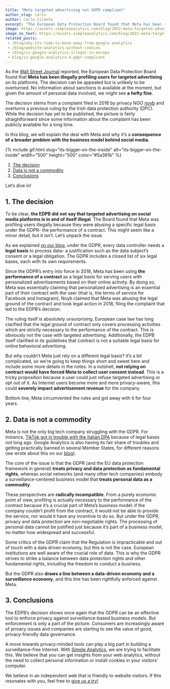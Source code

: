```yaml
---
title: "Meta targeted advertising not GDPR compliant"
author_slug: carlo
author: Carlo Cilento
excerpt: "The European Data Protection Board found that Meta has been illegally profiling users for targeted advertising on its platforms"
image: https://assets.simpleanalytics.com/blog/2022-meta-targeted-advertising/social-image-meta-targeted-advertising.png
image_no_text: https://assets.simpleanalytics.com/blog/2022-meta-targeted-advertising/social-image-meta-targeted-advertising.png
related_posts:
 - /blog/why-its-time-to-move-away-from-google-analytics
 - /blog/website-analytics-without-cookies
 - /blog/is-google-analytics-illegal-in-europe
 - blog/is-google-analytics-4-gdpr-compliant
---
```


As the [Wall Street Journal](https://www.wsj.com/articles/metas-targeted-ad-model-faces-restrictions-in-europe-11670335772) reported, the European Data Protection Board found that **Meta has been illegally profiling users for targeted advertising** on its platforms. The decision can be appealed but is unlikely to be overturned. No information about sanctions is available at the moment, but given the amount of personal data involved, we might see **a** **hefty fine**.

The decision stems from a complaint filed in 2018 by privacy NGO [noyb](https://noyb.eu/en/noyb-win-personalized-ads-facebook-instagram-and-whatsapp-declared-illegal) and overturns a previous ruling by the Irish data protection authority (DPC). While the decision has yet to be published, the picture is fairly straightforward since some information about the complaint has been publicly available for a long time.

In this blog, we will explain the deal with Meta and why it’s a **consequence of a broader problem with the business model behind social media**.

{% include gif.html slug="its-bigger-on-the-inside" alt="its-bigger-on-the-inside" width="500" height="500" color="#5a391b" %}

1.  [The decision](#1-the-decision)
2.  [Data is not a commodity](#2-data-is-not-a-commodity)
3.  [Conclusions](#3-conclusions)

Let’s dive in!

## 1. The decision

To be clear, **the EDPB did** **not** **say that targeted advertising on social media platforms is in and of itself illegal**. The Board found that Meta was profiling users illegally because they were abusing a specific legal basis under the GDPR- the performance of a contract. This might seem like a minor detail, but it isn’t. Let’s unpack the issue.

As we explained [on our blog](https://www.simpleanalytics.com/blog/gdpr-101-legal-bases), under the GDPR, every data controller needs a **legal basis** to process data- a justification such as the data subject’s consent or a legal obligation. The GDPR includes a closed list of six legal bases, each with its own requirements.

Since the GDPR’s entry into force in 2018, Meta has been using **the performance of a contract** as a legal basis for serving users with personalized advertisements based on their online activity. By doing so, Meta was essentially claiming that personalized advertising is an essential part of their contract with the user (that is, the terms of service for Facebook and Instagram). Noyb claimed that Meta was abusing the legal ground of the contract and took legal action in 2018, filing the complaint that led to the EDPB’s decision.

The ruling itself is absolutely unsurprising. European case law has long clarified that the legal ground of contract only covers processing activities which are strictly necessary to the performance of the contract. This is obviously not the case with targeted advertising. Additionally, the EDPB itself clarified in its guidelines that contract is not a suitable legal basis for online behavioral advertising.

But why couldn’t Meta just rely on a different legal basis? It’s a bit complicated, so we’re going to keep things short and sweet here and include some more details in the notes. In a nutshell, **not relying on contract would have forced Meta to collect user consent instead**. This is a tricky proposition because a user could just refuse targeted advertising or opt out of it. As Internet users become more and more privacy-aware, this could **severely impact advertisement revenue** for the company.

Bottom line, Meta circumvented the rules and got away with it for four years.

## 2. Data is not a commodity

Meta is not the only big tech company struggling with the GDPR. For instance, [TikTok got in trouble with the Italian DPA](https://thehackernews.com/2022/07/tiktok-postpones-privacy-policy-update.html) because of legal bases not long ago. Google Analytics is also having its fair share of troubles and getting practically banned in several Member States, for different reasons (we wrote about this on our [blog](https://www.simpleanalytics.com/blog/the-complete-overview-from-101-noyb-complaints-to-banning-google-analytics)).

The core of the issue is that the GDPR (and the EU data protection framework in general) **treats privacy and data protection as fundamental rights**, whereas social networks (and many other tech companies) embody a surveillance-centered business model that **treats personal data as a commodity**.

These perspectives are **radically incompatible**. From a purely economic point of view, profiling is actually necessary to the performance of the contract because it’s a crucial part of Meta’s business model: if the company couldn’t profit from the contract, it would not be able to provide the service, nor would it have any incentive to do so. But under the GDPR, privacy and data protection are non-negotiable rights. The processing of personal data cannot be justified just because it’s part of a business model, no matter how widespread and successful.

Some critics of the GDPR claim that the Regulation is impracticable and out of touch with a data driven economy, but this is not the case. European institutions are well aware of the crucial role of data. This is why the GDPR strives to strike a balance between data protection rights and other fundamental rights, including the freedom to conduct a business.

But the GDPR also **draws a line between a data-driven economy and a surveillance economy**, and this line has been rightfully enforced against Meta.

## 3. Conclusions

The EDPB’s decision shows once again that the GDPR can be an effective tool to enforce privacy against surveillance-based business models. But enforcement is only a part of the picture. Consumers are increasingly aware of privacy issues and companies are starting to see the value of good, privacy-friendly data governance.

A move towards privacy-minded tools can play a big part in building a surveillance-free Internet. With [Simple Analytics,](https://www.simpleanalytics.com/) we are trying to facilitate this. We believe that you can get insights from your web analytics, without the need to collect personal information or install cookies in your visitors’ computer.

We believe in an independent web that is friendly to website visitors. If this resonates with you, feel free to [give us a try!](https://simpleanalytics.com/simpleanalytics.com)
